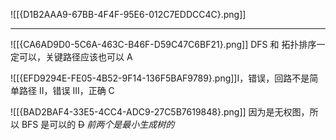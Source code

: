 ![[{D1B2AAA9-67BB-4F4F-95E6-012C7EDDCC4C}.png]]

------------------
![[{CA6AD9D0-5C6A-463C-B46F-D59C47C6BF21}.png]]
DFS 和 拓扑排序一定可以，关键路径应该也可以
A

![[{EFD9294E-FE05-4B52-9F14-136F5BAF9789}.png]]I，错误，回路不是简单路径
II，错误
III，正确
C

![[{BAD2BAF4-33E5-4CC4-ADC9-27C5B7619848}.png]]
因为是无权图，所以 BFS 是可以的
~~D~~
*前两个是最小生成树的*